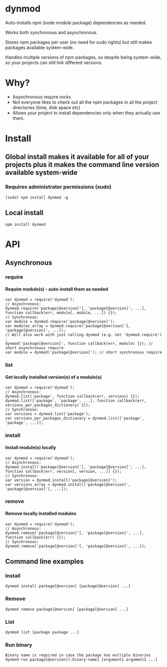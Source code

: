 dynmod
=======

Auto-installs npm (node module package) dependencies as needed.

Works both synchronous and asynchronous.

Stores npm packages per user (no need for sudo rights) but still makes packages available system-wide.

Handles multiple versions of npm packages, so despite being system-wide, so your projects can still link different versions.

# Why?
- Asynchronous require rocks
- Not everyone likes to check out all the npm packages in all the project directories (time, disk space etc)
- Allows your project to install dependencies only when they actually use them.

# Install
## Global install makes it available for all of your projects plus it makes the command line version available system-wide
### Requires administrator permissions (sudo)
    [sudo] npm install dynmod -g
## Local install
    npm install dynmod

# API
## Asynchronous
### require
#### Require module(s) - auto-install them as needed
    var dynmod = require('dynmod');
    // Asynchronous:
    dynmod.require('package[@version]'[, 'package[@version]', ...], function callback(err, module[, module, ...]) {});
    // Synchronous:
    var module = dynmod.require('package[@version]');
    var modules_array = dynmod.require('package[@version]'[, 'package[@version]', ...]);
    // Will also work with just calling dynmod (e.g. not 'dynmod.require') :
    dynmod('package[@version]', function callback(err, module) {}); // short asynchronous require
    var module = dynmod('package[@version]'); // short synchronous require

### list
#### Get locally installed version(s) of a module(s)
    var dynmod = require('dynmod');
    // Asynchronous:
    dynmod.list('package', function callback(err, versions) {});
    dynmod.list(['package', 'package', ...], function callback(err, versions_per_packages_dictionary) {});
    // Synchronous:
    var versions = dynmod.list('package');
    var versions_per_packages_dictionary = dynmod.list(['package', 'package', ...]);

### install
#### Install module(s) locally
    var dynmod = require('dynmod');
    // Asynchronous:
    dynmod.install('package[@version]'[, 'package[@version]', ...], function callback(err, version[, version, ...]) {});
    // Synchronous:
    var version = dynmod.install('package[@version]');
    var versions_array = dynmod.install('package[@version]', 'package[@version]'[, ...]);

### remove
#### Remove locally installed modules
    var dynmod = require('dynmod');
    // Asynchronous:
    dynmod.remove('package[@version]'[, 'package[@version]', ...], function callback(err) {});
    // Synchronous:
    dynmod.remove('package[@version]'[, 'package[@version]', ...]);

## Command line examples
### Install
    dynmod install package[@version] [package[@version] ...]

### Remove
    dynmod remove package[@version] [package[@version] ...]

### List
    dynmod list [package package ...]

### Run binary
    Binary name is required in case the package has multiple binaries
    dynmod-run package[@version][:binary-name] [argument1 argument2 ...]
